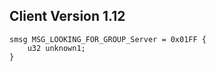 ## Client Version 1.12

```rust,ignore
smsg MSG_LOOKING_FOR_GROUP_Server = 0x01FF {
    u32 unknown1;    
}

```
